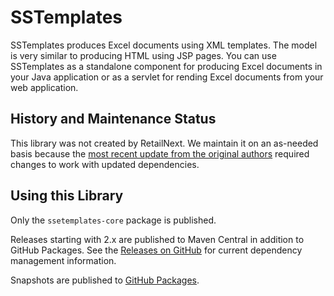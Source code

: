 # SSTemplates

SSTemplates produces Excel documents using XML templates. The model is very similar to producing HTML using JSP pages.
You can use SSTemplates as a standalone component for producing Excel documents in your Java application or as a servlet
for rending Excel documents from your web application.

## History and Maintenance Status

This library was not created by RetailNext. We maintain it on an as-needed basis because the
[most recent update from the original authors](https://sourceforge.net/p/carbonfive/code/137/) required changes to
work with updated dependencies.

## Using this Library

Only the `ssetemplates-core` package is published.

Releases starting with 2.x are published to Maven Central in addition to GitHub Packages.
See the [Releases on GitHub](https://github.com/retailnext/sstemplates/releases) for current dependency
management information.

Snapshots are published to [GitHub Packages](https://github.com/orgs/retailnext/packages?repo_name=sstemplates).
